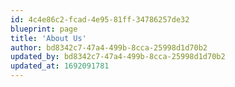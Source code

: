 ```yaml
---
id: 4c4e86c2-fcad-4e95-81ff-34786257de32
blueprint: page
title: 'About Us'
author: bd8342c7-47a4-499b-8cca-25998d1d70b2
updated_by: bd8342c7-47a4-499b-8cca-25998d1d70b2
updated_at: 1692091781
---
```

